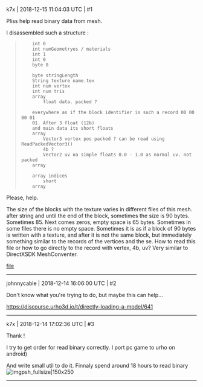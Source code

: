 k7x | 2018-12-15 11:04:03 UTC | #1

Pliss help read binary data from mesh.

I disassembled such a structure :
>         int 0
>         int numGeometryes / materials
>         int 1
>         int 0
>         byte 0
> 
>         byte stringLength
>         String texture name.tex
>         int num vertex
>         int num tris
>         array
>             float data. packed ?
>         
>         everywhere as if the block identifier is such a record 00 00 00 01
>         01. After 3 float (12b)
>         and main data its short floats
>         array
>             Vector3 vertex pos packed ? can be read using ReadPackedVector3()
>             4b ?
>             Vector2 uv на simple floats 0.0 - 1.0 as normal uv. not packed
>         array
>         
>         array indices 
>             short
>         array

Please, help.

The size of the blocks with the texture varies in different files of this mesh.
after string and until the end of the block, sometimes the size is 90 bytes. Sometimes 85. Next comes zeros, empty space is 65 bytes.
Sometimes in some files there is no empty space.
Sometimes it is as if a block of 90 bytes is written with a texture, and after it is not the same block, but immediately something similar to the records of the vertices and the se.
How to read this file or how to go directly to the record with vertex, 4b, uv?
Very similar to DirectXSDK MeshConventer.

[file][1]

  [1]: https://mega.nz/#F!eSowXYCI!LEguGFB5sWPEJfSKp3E-mQ

-------------------------

johnnycable | 2018-12-14 16:06:00 UTC | #2

Don't know what you're trying to do, but maybe this can help...

https://discourse.urho3d.io/t/directly-loading-a-model/641

-------------------------

k7x | 2018-12-14 17:02:36 UTC | #3

 Thank ! 

I try to get order for read binary correctly.
I port pc game to urho on android)

And write small util to do it. Finnaly spend around 18 hours to read binary
![imgpsh_fullsize|150x250](upload://iet28kz4oGhoNNGupOFcmo4SxGo.png)

-------------------------

